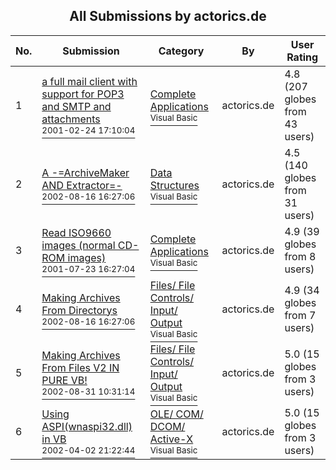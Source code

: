 ﻿<div align="center">

## All Submissions by actorics\.de

</div>

No.  | Submission | Category | By   | User Rating
---- | ---------- | -------- | ---- | -----------
1 | [a full mail client with support for POP3 and SMTP and attachments<br /><sup>2001-02-24 17:10:04</sup>](https://github.com/Planet-Source-Code/actorics-de-a-full-mail-client-with-support-for-pop3-and-smtp-and-attachments__1-41066) | [Complete Applications<br /><sup>Visual Basic</sup>](../ByCategory/complete-applications__1-27.md) | actorics\.de | 4.8 (207 globes from 43 users)
2 | [A \-=ArchiveMaker AND Extractor=\-<br /><sup>2002-08-16 16:27:06</sup>](https://github.com/Planet-Source-Code/actorics-de-a-archivemaker-and-extractor__1-37972) | [Data Structures<br /><sup>Visual Basic</sup>](../ByCategory/data-structures__1-33.md) | actorics\.de | 4.5 (140 globes from 31 users)
3 | [Read ISO9660 images \(normal CD\-ROM images\)<br /><sup>2001-07-23 16:27:04</sup>](https://github.com/Planet-Source-Code/actorics-de-read-iso9660-images-normal-cd-rom-images__1-42054) | [Complete Applications<br /><sup>Visual Basic</sup>](../ByCategory/complete-applications__1-27.md) | actorics\.de | 4.9 (39 globes from 8 users)
4 | [Making Archives From Directorys<br /><sup>2002-08-16 16:27:06</sup>](https://github.com/Planet-Source-Code/actorics-de-making-archives-from-directorys__1-38176) | [Files/ File Controls/ Input/ Output<br /><sup>Visual Basic</sup>](../ByCategory/files-file-controls-input-output__1-3.md) | actorics\.de | 4.9 (34 globes from 7 users)
5 | [Making Archives From Files V2 IN PURE VB\!<br /><sup>2002-08-31 10:31:14</sup>](https://github.com/Planet-Source-Code/actorics-de-making-archives-from-files-v2-in-pure-vb__1-38554) | [Files/ File Controls/ Input/ Output<br /><sup>Visual Basic</sup>](../ByCategory/files-file-controls-input-output__1-3.md) | actorics\.de | 5.0 (15 globes from 3 users)
6 | [Using ASPI\(wnaspi32\.dll\) in VB<br /><sup>2002-04-02 21:22:44</sup>](https://github.com/Planet-Source-Code/actorics-de-using-aspi-wnaspi32-dll-in-vb__1-38727) | [OLE/ COM/ DCOM/ Active\-X<br /><sup>Visual Basic</sup>](../ByCategory/ole-com-dcom-active-x__1-29.md) | actorics\.de | 5.0 (15 globes from 3 users)
